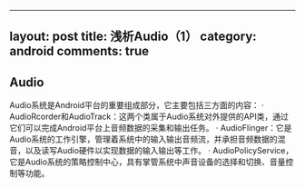 
---
layout: post
title: 浅析Audio（1）
category: android
comments: true
---

## Audio
Audio系统是Android平台的重要组成部分，它主要包括三方面的内容：
·  AudioRcorder和AudioTrack：这两个类属于Audio系统对外提供的API类，通过它们可以完成Android平台上音频数据的采集和输出任务。
·  AudioFlinger：它是Audio系统的工作引擎，管理着系统中的输入输出音频流，并承担音频数据的混音，以及读写Audio硬件以实现数据的输入输出等工作。
·  AudioPolicyService，它是Audio系统的策略控制中心，具有掌管系统中声音设备的选择和切换、音量控制等功能。
